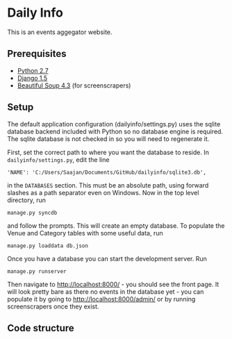 Daily Info
==========

This is an events aggegator website.

Prerequisites
-------------

* [Python 2.7][python]
* [Django 1.5][django]
* [Beautiful Soup 4.3][soup] (for screenscrapers)

[python]: http://www.python.org
[django]: https://www.djangoproject.com/
[soup]: http://www.crummy.com/software/BeautifulSoup/

Setup
-----

The default application configuration (dailyinfo/settings.py) uses the sqlite database backend included with Python so no database engine is required. The sqlite database is not checked in so you will need to regenerate it.

First, set the correct path to where you want the database to reside. In `dailyinfo/settings.py`, edit the line

`'NAME': 'C:/Users/Saajan/Documents/GitHub/dailyinfo/sqlite3.db',`

in the `DATABASES` section. This must be an absolute path, using forward slashes as a path separator even on Windows. Now in the top level directory, run

`manage.py syncdb`

and follow the prompts. This will create an empty database. To populate the Venue and Category tables with some useful data, run

`manage.py loaddata db.json`

Once you have a database you can start the development server. Run

`manage.py runserver`

Then navigate to <http://localhost:8000/> - you should see the front page. It will look pretty bare as there no events in the database yet - you can populate it by going to <http://localhost:8000/admin/> or by running screenscrapers once they exist.

Code structure
--------------

